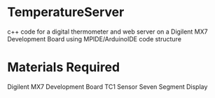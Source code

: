 # TemperatureServer
c++ code for a digital thermometer and web server on a Digilent MX7 Development Board
using MPIDE/ArduinoIDE code structure
# Materials Required
Digilent MX7 Development Board 
TC1 Sensor
Seven Segment Display
